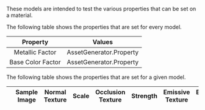 These models are intended to test the various properties that can be set on a material.  

The following table shows the properties that are set for every model.  

| Property | **Values** |
| :---: | :---: |
| Metallic Factor | AssetGenerator.Property |
| Base Color Factor | AssetGenerator.Property |

 
The following table shows the properties that are set for a given model.  

|   | Sample Image | Normal Texture | Scale | Occlusion Texture | Strength | Emissive Texture | Emissive Factor |
| :---: | :---: | :---: | :---: | :---: | :---: | :---: | :---: |
 
